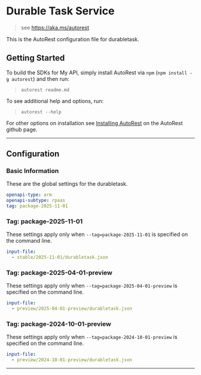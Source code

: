 # Durable Task Service

> see https://aka.ms/autorest

This is the AutoRest configuration file for durabletask.

## Getting Started

To build the SDKs for My API, simply install AutoRest via `npm` (`npm install -g autorest`) and then run:

> `autorest readme.md`

To see additional help and options, run:

> `autorest --help`

For other options on installation see [Installing AutoRest](https://aka.ms/autorest/install) on the AutoRest github page.

---

## Configuration

### Basic Information

These are the global settings for the durabletask.

```yaml
openapi-type: arm
openapi-subtype: rpaas
tag: package-2025-11-01
```

### Tag: package-2025-11-01

These settings apply only when `--tag=package-2025-11-01` is specified on the command line.

```yaml $(tag) == 'package-2025-11-01'
input-file:
  - stable/2025-11-01/durabletask.json
```


### Tag: package-2025-04-01-preview

These settings apply only when `--tag=package-2025-04-01-preview` is specified on the command line.

```yaml $(tag) == 'package-2025-04-01-preview'
input-file:
  - preview/2025-04-01-preview/durabletask.json
```

### Tag: package-2024-10-01-preview

These settings apply only when `--tag=package-2024-10-01-preview` is specified on the command line.

```yaml $(tag) == 'package-2024-10-01-preview'
input-file:
  - preview/2024-10-01-preview/durabletask.json
```

---
